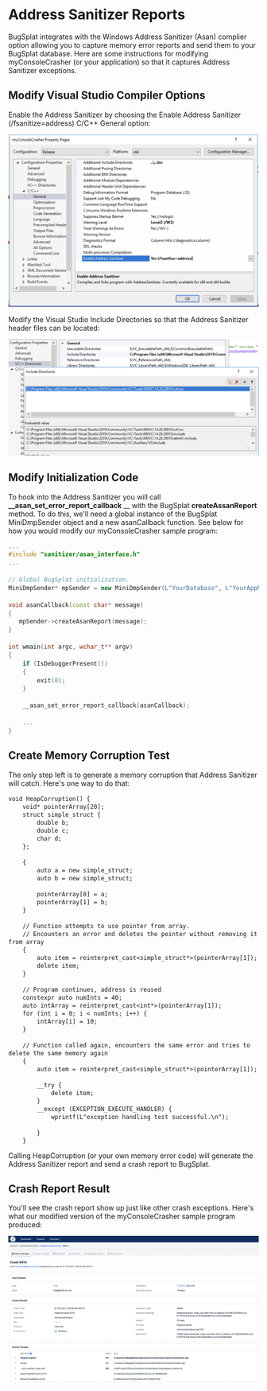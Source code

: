 # Address Sanitizer Reports

BugSplat integrates with the Windows Address Sanitizer (Asan) complier option allowing you to capture memory error reports and send them to your BugSplat database.  Here are some instructions for modifying myConsoleCrasher (or your application) so that it captures Address Sanitizer exceptions.

## Modify Visual Studio Compiler Options

Enable the Address Sanitizer by choosing the Enable Address Sanitizer (/fsanitize=address) C/C++ General option:

![Visual Studio Enable Address Sanitizer](../../../../.gitbook/assets/screen-shot-2021-08-03-at-5.14.10-pm.png)

Modify the Visual Studio Include Directories so that the Address Sanitizer header files can be located:&#x20;

![](../../../../.gitbook/assets/screen-shot-2021-08-03-at-5.27.05-pm.png)

## Modify Initialization Code&#x20;

To hook into the Address Sanitizer you will call **\_\_asan\_set\_error\_report\_callback** __ with the BugSplat **createAssanReport** method.  To do this, we'll need a global instance of the BugSplat MiniDmpSender object and a new asanCallback function. See below for how you would modify our myConsoleCrasher sample program:

```cpp
...
#include "sanitizer/asan_interface.h"
...

// Global BugSplat initialization. 
MiniDmpSender* mpSender = new MiniDmpSender(L"YourDatabase", L"YourAppName", L"YourAppVersion", NULL, MDSF_USEGUARDMEMORY | MDSF_LOGFILE | MDSF_PREVENTHIJACKING);

void asanCallback(const char* message)
{
   mpSender->createAsanReport(message);
}

int wmain(int argc, wchar_t** argv)
{
	if (IsDebuggerPresent())
	{
		exit(0);
	}

	__asan_set_error_report_callback(asanCallback);
	
	...
}
```

## Create Memory Corruption Test&#x20;

The only step left is to generate a memory corruption that Address Sanitizer will catch.  Here's one way to do that:

```
void HeapCorruption() {
	void* pointerArray[20];
	struct simple_struct {
		double b;
		double c;
		char d;
	};

	{
		auto a = new simple_struct;
		auto b = new simple_struct;

		pointerArray[0] = a;
		pointerArray[1] = b;
	}

	// Function attempts to use pointer from array.
	// Encounters an error and deletes the pointer without removing it from array
	{
		auto item = reinterpret_cast<simple_struct*>(pointerArray[1]);
		delete item;
	}

	// Program continues, address is reused
	constexpr auto numInts = 40;
	auto intArray = reinterpret_cast<int*>(pointerArray[1]);
	for (int i = 0; i < numInts; i++) {
		intArray[i] = 10;
	}

	// Function called again, encounters the same error and tries to delete the same memory again
	{
		auto item = reinterpret_cast<simple_struct*>(pointerArray[1]);

		__try {
			delete item;
		}
		__except (EXCEPTION_EXECUTE_HANDLER) {
			wprintf(L"exception handling test successful.\n");

		}		
	}
```

Calling HeapCorruption (or your own memory error code) will generate the Address Sanitizer report and send a crash report to BugSplat.&#x20;

## Crash Report Result

You'll see the crash report show up just like other crash exceptions.  Here's what our modified version of the myConsoleCrasher sample program produced:

![](../../../../.gitbook/assets/screen-shot-2021-08-04-at-6.23.13-am.png)
